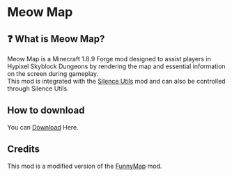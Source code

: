 # Meow Map

## ❓ What is Meow Map?
Meow Map is a Minecraft 1.8.9 Forge mod designed to assist players in Hypixel Skyblock Dungeons by rendering the map and essential information on the screen during gameplay.  
This mod is integrated with the [Silence Utils](https://github.com/SILENCE-SIMSOOL/SilenceUtils-Documentation) mod and can also be controlled through Silence Utils.  

## How to download
You can [Download](https://github.com/SILENCE-SIMSOOL/Meow-Map/releases/download/1.0.0/MeowMap-1.0.0.jar) Here.

## Credits
This mod is a modified version of the [FunnyMap](https://github.com/Harry282/FunnyMap) mod.
